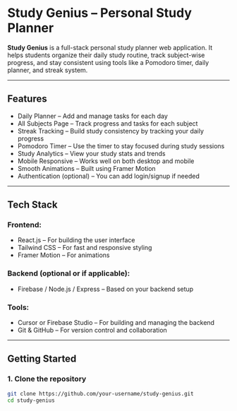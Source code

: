 # Study Genius – Personal Study Planner

**Study Genius** is a full-stack personal study planner web application. It helps students organize their daily study routine, track subject-wise progress, and stay consistent using tools like a Pomodoro timer, daily planner, and streak system.

---

## Features

- Daily Planner – Add and manage tasks for each day
- All Subjects Page – Track progress and tasks for each subject
- Streak Tracking – Build study consistency by tracking your daily progress
- Pomodoro Timer – Use the timer to stay focused during study sessions
- Study Analytics – View your study stats and trends
- Mobile Responsive – Works well on both desktop and mobile
- Smooth Animations – Built using Framer Motion
- Authentication (optional) – You can add login/signup if needed

---

## Tech Stack

### Frontend:
- React.js – For building the user interface
- Tailwind CSS – For fast and responsive styling
- Framer Motion – For animations

### Backend (optional or if applicable):
- Firebase / Node.js / Express – Based on your backend setup

### Tools:
- Cursor or Firebase Studio – For building and managing the backend
- Git & GitHub – For version control and collaboration

---

## Getting Started

### 1. Clone the repository

```bash
git clone https://github.com/your-username/study-genius.git
cd study-genius
